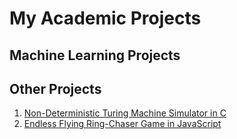 # My Academic Projects

## Machine Learning Projects
<!-- 
1. [Image Classification, Image Segmentation and Visual Question Answering with Neural Networks]()
2. [Pricing & Matching Project]() 
-->

## Other Projects
1. [Non-Deterministic Turing Machine Simulator in C](https://github.com/luca-castellazzi/API_project_2017-2018)
2. [Endless Flying Ring-Chaser Game in JavaScript](https://github.com/luca-castellazzi/computer-graphics_project_2020-2021) <!-- STILL PRIVATE -->

<!--
Here are some ideas to get you started:

- 🔭 I’m currently working on ...
- 🌱 I’m currently learning ...
- 👯 I’m looking to collaborate on ...
- 🤔 I’m looking for help with ...
- 💬 Ask me about ...
- 📫 How to reach me: ...
- 😄 Pronouns: ...
- ⚡ Fun fact: ...
-->

